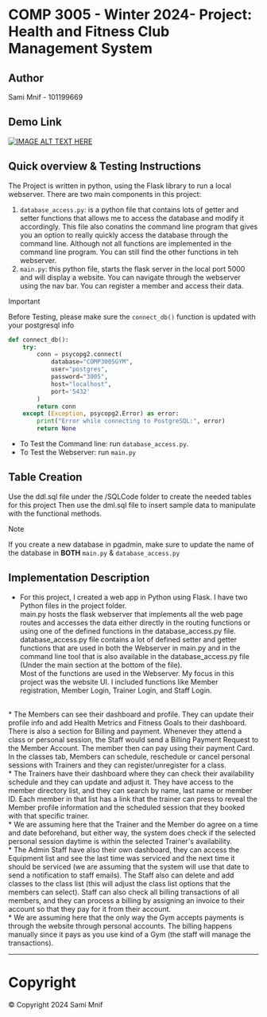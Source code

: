 # COMP 3005 - Winter 2024- Project: Health and Fitness Club Management System

## Author

Sami Mnif - 101199669

## Demo Link

[![IMAGE ALT TEXT HERE](https://img.youtube.com/vi/quCgDmJowH4/0.jpg)](https://youtu.be/quCgDmJowH4?si=bSUWdujCsxDQ1cK4)

## Quick overview & Testing Instructions

The Project is written in python, using the Flask library to run a local webserver.
There are two main components in this project:

1. `database_access.py`: is a python file that contains lots of getter and setter functions that allows me to access the
   database and modify it accordingly. This file also conatins the command line program that gives you an option to
   really quickly access the database through the command line. Although not all functions are implemented in the
   command line program. You can still find the other functions in teh webserver.
2. `main.py`: this python file, starts the flask server in the local port 5000 and will display a website. You can
   navigate through the webserver using the nav bar. You can register a member and access their data.

> [!IMPORTANT] 
> Before Testing, please make sure the `connect_db()` function is updated with your postgresql info
```python
def connect_db():
    try:
        conn = psycopg2.connect(
            database="COMP3005GYM",
            user="postgres",
            password="3005",
            host="localhost",
            port='5432'
        )
        return conn
    except (Exception, psycopg2.Error) as error:
        print("Error while connecting to PostgreSQL:", error)
        return None
```
* To Test the Command line: run `database_access.py`.
* To Test the Webserver: run `main.py`

## Table Creation

Use the ddl.sql file under the /SQLCode folder to create the needed tables for this project
Then use the dml.sql file to insert sample data to manipulate with the functional methods.
> [!NOTE] 
> If you create a new database in pgadmin, make sure to update the name of the database in **BOTH** `main.py` & `database_access.py`

## Implementation Description

* For this project, I created a web app in Python using Flask. I have two Python files in the project folder.<br>
main.py hosts the flask webserver that implements all the web page routes and accesses the data either directly in the
routing functions or using one of the defined functions in the database_access.py file.<br>
database_access.py file contains a lot of defined setter and getter functions that are used in both the Webserver in
main.py and in the command line tool that is also available in the database_access.py file (Under the main section at
the bottom of the file).<br>
Most of the functions are used in the Webserver. My focus in this project was the website UI. I included functions like
Member registration, Member Login, Trainer Login, and Staff Login.
<br>
* The Members can see their dashboard and profile. They can update their profile info and add Health Metrics and Fitness
Goals to their dashboard. There is also a section for Billing and payment. Whenever they attend a class or personal
session, the Staff would send a Billing Payment Request to the Member Account. The member then can pay using their
payment Card. In the classes tab, Members can schedule, reschedule or cancel personal sessions with Trainers and they
can register/unregister for a class.
<br>
* The Trainers have their dashboard where they can check their availability schedule and they can update and adjust it.
They have access to the member directory list, and they can search by name, last name or member ID. Each member in that
list has a link that the trainer can press to reveal the Member profile information and the scheduled session that they
booked with that specific trainer.
<br>
* We are assuming here that the Trainer and the Member do agree on a time and date beforehand, but either way, the system
does check if the selected personal session daytime is within the selected Trainer's availability.
<br>
* The Admin Staff have also their own dashboard, they can access the Equipment list and see the last time was serviced and
the next time it should be serviced (we are assuming that the system will use that date to send a notification to staff
emails). The Staff also can delete and add classes to the class list (this will adjust the class list options that the
members can select). Staff can also check all billing transactions of all members, and they can process a billing by
assigning an invoice to their account so that they pay for it from their account.
<br>
* We are assuming here that the only way the Gym accepts payments is through the website through personal accounts. The
billing happens manually since it pays as you use kind of a Gym (the staff will manage the transactions).

<hr>

# Copyright
© Copyright 2024 Sami Mnif